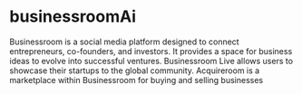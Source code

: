 # businessroomAi
Businessroom is a social media platform designed to connect entrepreneurs, co-founders, and investors. It provides a space for business ideas to evolve into successful ventures. Businessroom Live allows users to showcase their startups to the global community. Acquireroom is a marketplace within Businessroom for buying and selling businesses
